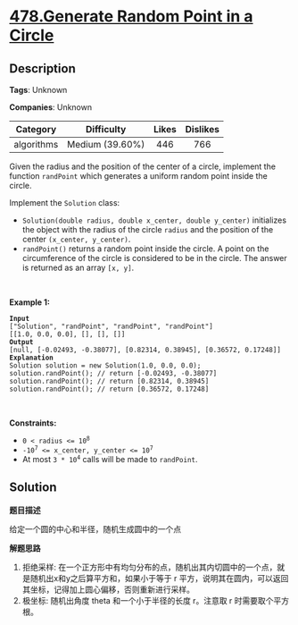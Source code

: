 # [478.Generate Random Point in a Circle](https://leetcode.com/problems/generate-random-point-in-a-circle/description/)

## Description

**Tags**: Unknown

**Companies**: Unknown

| Category | Difficulty | Likes | Dislikes |
| :------: | :--------: | :---: | :------: |
| algorithms | Medium (39.60%) | 446 | 766 |

<p>Given the radius and the position of the center of a circle, implement the function <code>randPoint</code> which generates a uniform random point inside the circle.</p>
<p>Implement the <code>Solution</code> class:</p>
<ul>
  <li><code>Solution(double radius, double x_center, double y_center)</code> initializes the object with the radius of the circle <code>radius</code> and the position of the center <code>(x_center, y_center)</code>.</li>
  <li><code>randPoint()</code> returns a random point inside the circle. A point on the circumference of the circle is considered to be in the circle. The answer is returned as an array <code>[x, y]</code>.</li>
</ul>
<p>&nbsp;</p>
<p><strong class="example">Example 1:</strong></p>
<pre><code><strong>Input</strong>
[&quot;Solution&quot;, &quot;randPoint&quot;, &quot;randPoint&quot;, &quot;randPoint&quot;]
[[1.0, 0.0, 0.0], [], [], []]
<strong>Output</strong>
[null, [-0.02493, -0.38077], [0.82314, 0.38945], [0.36572, 0.17248]]
<strong>Explanation</strong>
Solution solution = new Solution(1.0, 0.0, 0.0);
solution.randPoint(); // return [-0.02493, -0.38077]
solution.randPoint(); // return [0.82314, 0.38945]
solution.randPoint(); // return [0.36572, 0.17248]</code></pre>
<p>&nbsp;</p>
<p><strong>Constraints:</strong></p>
<ul>
  <li><code>0 &lt;&nbsp;radius &lt;= 10<sup>8</sup></code></li>
  <li><code>-10<sup>7</sup> &lt;= x_center, y_center &lt;= 10<sup>7</sup></code></li>
  <li>At most <code>3 * 10<sup>4</sup></code> calls will be made to <code>randPoint</code>.</li>
</ul>

## Solution

**题目描述**

给定一个圆的中心和半径，随机生成圆中的一个点

**解题思路**

1. 拒绝采样: 在一个正方形中有均匀分布的点，随机出其内切圆中的一个点，就是随机出x和y之后算平方和，如果小于等于 r 平方，说明其在圆内，可以返回其坐标，记得加上圆心偏移，否则重新进行采样。
2. 极坐标: 随机出角度 theta 和一个小于半径的长度 r。注意取 r 时需要取个平方根。

